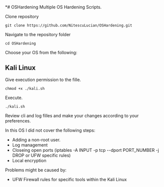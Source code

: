
*# OSHardening
Multiple OS Hardening Scripts.

Clone repository
```
git clone https://github.com/NitescuLucian/OSHardening.git
```
Navigate to the repository folder
```
cd OSHardening
```
Choose your OS from the following:

## Kali Linux
Give execution permission to the fille.
```
chmod +x ./kali.sh
```
Execute.
```
./kali.sh
```
Review cli and log filles and make your changes according to your preferences.

In this OS I did not cover the following steps:
* Adding a non-root user.
* Log management
* Closeing open ports (iptables -A INPUT -p tcp --dport PORT_NUMBER -j DROP or UFW specific rules) 
* Local encryption

Problems might be caused by:
* UFW Firewall rules for specific tools within the Kali Linux
